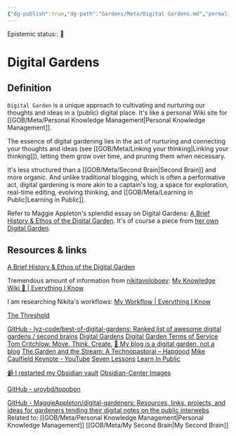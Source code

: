 ```yaml
---
{"dg-publish":true,"dg-path":"Gardens/Meta/Digital Gardens.md","permalink":"/gardens/meta/digital-gardens/","tags":["digital-garden"]}
---
```


Epistemic status:: 🌱

# Digital Gardens

## Definition
`Digital Garden` is a unique approach to cultivating and nurturing our thoughts and ideas in a (public) digital place. It's like a personal Wiki site for [[GOB/Meta/Personal Knowledge Management\|Personal Knowledge Management]].

The essence of digital gardening lies in the act of nurturing and connecting your thoughts and ideas (see [[GOB/Meta/Linking your thinking\|Linking your thinking]]), letting them grow over time, and pruning them when necessary. 

It's less structured than a [[GOB/Meta/Second Brain\|Second Brain]] and more organic. And unlike traditional blogging, which is often a performative act, digital gardening is more akin to a captain's log, a space for exploration, real-time editing, evolving thinking, and [[GOB/Meta/Learning in Public\|Learning in Public]].

Refer to Maggie Appleton's splendid essay on Digital Gardens: [A Brief History & Ethos of the Digital Garden](https://maggieappleton.com/garden-history). It's of course a piece from [her own Digital Garden](https://maggieappleton.com/garden).

## Resources & links

[A Brief History & Ethos of the Digital Garden](https://maggieappleton.com/garden-history)

Tremendous amount of information from [nikitavoloboev](https://github.com/nikitavoloboev):
[My Knowledge Wiki 🌿 | Everything I Know](https://wiki.nikiv.dev/)

I am researching Nikita's workflows:
[My Workflow | Everything I Know](https://wiki.nikiv.dev/sharing/my-workflow)

[The Threshold](https://hermitage.utsob.me/)

[GitHub - lyz-code/best-of-digital-gardens: Ranked list of awesome digital gardens / second brains](https://github.com/lyz-code/best-of-digital-gardens)
[Digital Gardens](https://tomcritchlow.com/blogchains/digital-gardens/)
[Digital Garden Terms of Service](https://www.swyx.io/digital-garden-tos)
[Tom Critchlow. Move. Think. Create.](https://tomcritchlow.com/wiki/)
[🌱 My blog is a digital garden, not a blog](https://joelhooks.com/digital-garden)
[The Garden and the Stream: A Technopastoral – Hapgood](https://hapgood.us/2015/10/17/the-garden-and-the-stream-a-technopastoral/)
[Mike Caulfield Keynote - YouTube](https://www.youtube.com/watch?v=ckv_CjyKyZY)
[Seven Lessons](https://www.eastgate.com/garden/Seven_Lessons.html)
[Learn In Public](https://www.swyx.io/learn-in-public)

[📹 I restarted my Obsidian vault](https://notes.johnmavrick.com/i-restarted-my-obsidian-vault/)
[Obsidian-Center Images](https://hive.mod0.org/tech/obsidian/obsidian-center-images/)

[GitHub - uroybd/topobon](https://github.com/uroybd/topobon)

[GitHub - MaggieAppleton/digital-gardeners: Resources, links, projects, and ideas for gardeners tending their digital notes on the public interwebs](https://github.com/MaggieAppleton/digital-gardeners)
Related to:
[[GOB/Meta/Personal Knowledge Management\|Personal Knowledge Management]]
[[GOB/Meta/My Second Brain\|My Second Brain]]

